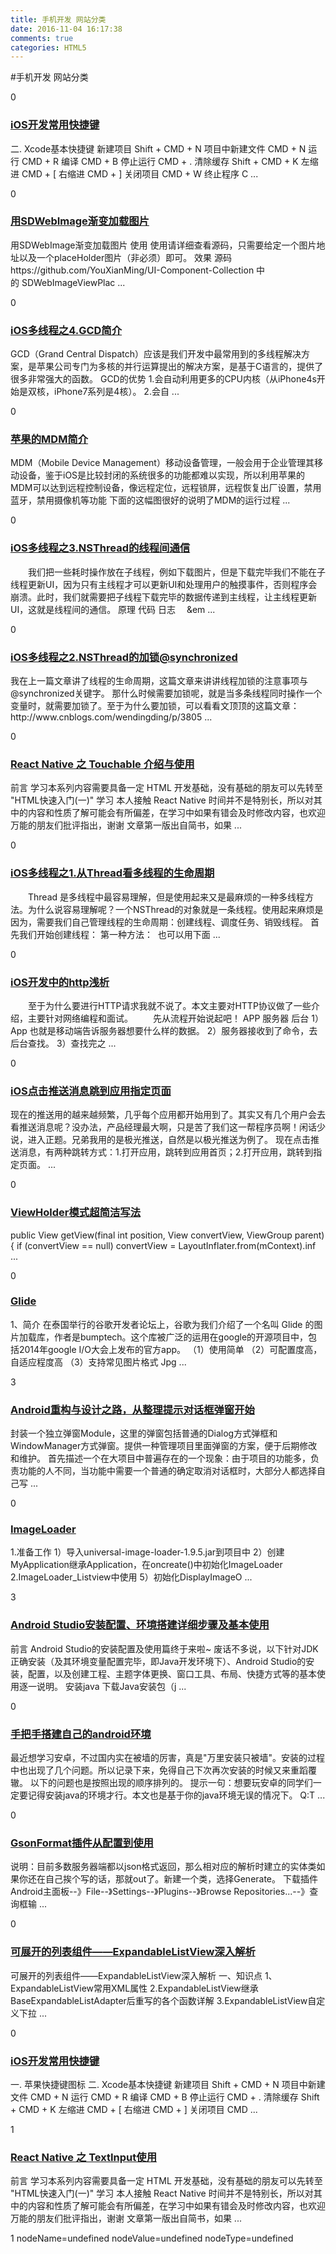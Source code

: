 ```yaml
---
title: 手机开发 网站分类
date: 2016-11-04 16:17:38
comments: true
categories: HTML5
---
```


#手机开发 网站分类
<div class="post_item"> <div class="digg">     <div class="diggit" onclick="DiggPost('KiVen2015',6030228,239085,1)">  <span class="diggnum" id="digg_count_6030228">0</span> </div>   </div>       <div class="post_item_body read-art-unlikely-candidate"> <h3><a class="titlelnk" href="http://www.cnblogs.com/KiVen2015/archive/2016/11/04/6030228.html" target="_blank">iOS开发常用快捷键</a></h3>                    <p class="post_item_summary">     二. Xcode基本快捷键 新建项目 Shift + CMD + N 项目中新建文件 CMD + N 运行 CMD + R 编译 CMD + B 停止运行 CMD + . 清除缓存 Shift + CMD + K 左缩进 CMD + [ 右缩进 CMD + ] 关闭项目 CMD + W 终止程序 C ...     </p>                    </div>  </div><div class="post_item"> <div class="digg">     <div class="diggit" onclick="DiggPost('YouXianMing',6030182,177127,1)">  <span class="diggnum" id="digg_count_6030182">0</span> </div>   </div>       <div class="post_item_body read-art-unlikely-candidate"> <h3><a class="titlelnk" href="http://www.cnblogs.com/YouXianMing/archive/2016/11/04/6030182.html" target="_blank">用SDWebImage渐变加载图片</a></h3>                    <p class="post_item_summary">     用SDWebImage渐变加载图片 使用 使用请详细查看源码，只需要给定一个图片地址以及一个placeHolder图片（非必须）即可。 效果 源码 https://github.com/YouXianMing/UI-Component-Collection 中的&#160;SDWebImageViewPlac ...     </p>                    </div>  </div><div class="post_item"> <div class="digg">     <div class="diggit" onclick="DiggPost('doujiangyoutiao',6030150,311061,1)">  <span class="diggnum" id="digg_count_6030150">0</span> </div>   </div>       <div class="post_item_body read-art-unlikely-candidate"> <h3><a class="titlelnk" href="http://www.cnblogs.com/doujiangyoutiao/archive/2016/11/04/6030150.html" target="_blank">iOS多线程之4.GCD简介</a></h3>                    <p class="post_item_summary">     GCD（Grand Central Dispatch）应该是我们开发中最常用到的多线程解决方案，是苹果公司专门为多核的并行运算提出的解决方案，是基于C语言的，提供了很多非常强大的函数。 GCD的优势 1.会自动利用更多的CPU内核（从iPhone4s开始是双核，iPhone7系列是4核）。 2.会自 ...     </p>                    </div>  </div><div class="post_item"> <div class="digg">     <div class="diggit" onclick="DiggPost('liyy2015',6030032,261340,1)">  <span class="diggnum" id="digg_count_6030032">0</span> </div>   </div>       <div class="post_item_body read-art-unlikely-candidate"> <h3><a class="titlelnk" href="http://www.cnblogs.com/liyy2015/archive/2016/11/04/6030032.html" target="_blank">苹果的MDM简介</a></h3>                    <p class="post_item_summary">     MDM（Mobile Device Management）移动设备管理，一般会用于企业管理其移动设备，鉴于iOS是比较封闭的系统很多的功能都难以实现，所以利用苹果的MDM可以达到远程控制设备，像远程定位，远程锁屏，远程恢复出厂设置，禁用蓝牙，禁用摄像机等功能 下面的这幅图很好的说明了MDM的运行过程 ...     </p>                    </div>  </div><div class="post_item"> <div class="digg">     <div class="diggit" onclick="DiggPost('doujiangyoutiao',6029978,311061,1)">  <span class="diggnum" id="digg_count_6029978">0</span> </div>   </div>       <div class="post_item_body read-art-unlikely-candidate"> <h3><a class="titlelnk" href="http://www.cnblogs.com/doujiangyoutiao/archive/2016/11/04/6029978.html" target="_blank">iOS多线程之3.NSThread的线程间通信</a></h3>                    <p class="post_item_summary">     &emsp;&emsp;我们把一些耗时操作放在子线程，例如下载图片，但是下载完毕我们不能在子线程更新UI，因为只有主线程才可以更新UI和处理用户的触摸事件，否则程序会崩溃。此时，我们就需要把子线程下载完毕的数据传递到主线程，让主线程更新UI，这就是线程间的通信。 原理 代码 日志 &emsp;&em ...     </p>                    </div>  </div><div class="post_item"> <div class="digg">     <div class="diggit" onclick="DiggPost('doujiangyoutiao',6029769,311061,1)">  <span class="diggnum" id="digg_count_6029769">0</span> </div>   </div>       <div class="post_item_body read-art-unlikely-candidate"> <h3><a class="titlelnk" href="http://www.cnblogs.com/doujiangyoutiao/archive/2016/11/04/6029769.html" target="_blank">iOS多线程之2.NSThread的加锁@synchronized</a></h3>                    <p class="post_item_summary">     我在上一篇文章讲了线程的生命周期，这篇文章来讲讲线程加锁的注意事项与@synchronized关键字。 那什么时候需要加锁呢，就是当多条线程同时操作一个变量时，就需要加锁了。至于为什么要加锁，可以看看文顶顶的这篇文章：http://www.cnblogs.com/wendingding/p/3805 ...     </p>                    </div>  </div><div class="post_item"> <div class="digg">     <div class="diggit" onclick="DiggPost('miaomiaoshen',6029651,266598,1)">  <span class="diggnum" id="digg_count_6029651">0</span> </div>   </div>       <div class="post_item_body read-art-unlikely-candidate"> <h3><a class="titlelnk" href="http://www.cnblogs.com/miaomiaoshen/archive/2016/11/04/6029651.html" target="_blank">React Native 之 Touchable 介绍与使用</a></h3>                    <p class="post_item_summary">     前言 学习本系列内容需要具备一定 HTML 开发基础，没有基础的朋友可以先转至 "HTML快速入门(一)" 学习 本人接触 React Native 时间并不是特别长，所以对其中的内容和性质了解可能会有所偏差，在学习中如果有错会及时修改内容，也欢迎万能的朋友们批评指出，谢谢 文章第一版出自简书，如果 ...     </p>                    </div>  </div><div class="post_item"> <div class="digg">     <div class="diggit" onclick="DiggPost('doujiangyoutiao',6029603,311061,1)">  <span class="diggnum" id="digg_count_6029603">0</span> </div>   </div>       <div class="post_item_body read-art-unlikely-candidate"> <h3><a class="titlelnk" href="http://www.cnblogs.com/doujiangyoutiao/archive/2016/11/04/6029603.html" target="_blank">iOS多线程之1.从Thread看多线程的生命周期</a></h3>                    <p class="post_item_summary">     &emsp;&emsp;Thread 是多线程中最容易理解，但是使用起来又是最麻烦的一种多线程方法。为什么说容易理解呢？一个NSThread的对象就是一条线程。使用起来麻烦是因为，需要我们自己管理线程的生命周期：创建线程、调度任务、销毁线程。 首先我们开始创建线程： ​第一种方法： ​ 也可以用下面 ...     </p>                    </div>  </div><div class="post_item"> <div class="digg">     <div class="diggit" onclick="DiggPost('doujiangyoutiao',6029461,311061,1)">  <span class="diggnum" id="digg_count_6029461">0</span> </div>   </div>       <div class="post_item_body read-art-unlikely-candidate"> <h3><a class="titlelnk" href="http://www.cnblogs.com/doujiangyoutiao/archive/2016/11/04/6029461.html" target="_blank">iOS开发中的http浅析</a></h3>                    <p class="post_item_summary">     &emsp;&emsp;至于为什么要进行HTTP请求我就不说了。本文主要对HTTP协议做了一些介绍，主要针对网络编程和面试。 &emsp;&emsp;先从流程开始说起吧！ APP 服务器 后台​ 1）App 也就是移动端告诉服务器想要什么样的数据。 2）服务器接收到了命令，去后台查找。 3）查找完之 ...     </p>                    </div>  </div><div class="post_item"> <div class="digg">     <div class="diggit" onclick="DiggPost('doujiangyoutiao',6029389,311061,1)">  <span class="diggnum" id="digg_count_6029389">0</span> </div>   </div>       <div class="post_item_body read-art-unlikely-candidate"> <h3><a class="titlelnk" href="http://www.cnblogs.com/doujiangyoutiao/archive/2016/11/04/6029389.html" target="_blank">iOS点击推送消息跳到应用指定页面</a></h3>                    <p class="post_item_summary">     现在的推送用的越来越频繁，几乎每个应用都开始用到了。其实又有几个用户会去看推送消息呢？没办法，产品经理最大啊，只是苦了我们这一帮程序员啊！闲话少说，进入正题。兄弟我用的是极光推送，自然是以极光推送为例了。 现在点击推送消息，有两种跳转方式：1.打开应用，跳转到应用首页；2.打开应用，跳转到指定页面。 ...     </p>                    </div>  </div><div class="post_item"> <div class="digg">     <div class="diggit" onclick="DiggPost('kerray',6029128,300646,1)">  <span class="diggnum" id="digg_count_6029128">0</span> </div>   </div>       <div class="post_item_body read-art-unlikely-candidate"> <h3><a class="titlelnk" href="http://www.cnblogs.com/kerray/archive/2016/11/04/6029128.html" target="_blank">ViewHolder模式超简洁写法</a></h3>                    <p class="post_item_summary">     public View getView(final int position, View convertView, ViewGroup parent) { if (convertView == null) convertView = LayoutInflater.from(mContext).inf ...     </p>                    </div>  </div><div class="post_item"> <div class="digg">     <div class="diggit" onclick="DiggPost('ganchuanpu',6028841,311615,1)">  <span class="diggnum" id="digg_count_6028841">0</span> </div>   </div>       <div class="post_item_body read-art-unlikely-candidate"> <h3><a class="titlelnk" href="http://www.cnblogs.com/ganchuanpu/archive/2016/11/04/6028841.html" target="_blank">Glide</a></h3>                    <p class="post_item_summary">     1、简介	在泰国举行的谷歌开发者论坛上，谷歌为我们介绍了一个名叫 Glide 的图片加载库，作者是bumptech。这个库被广泛的运用在google的开源项目中，包括2014年google I/O大会上发布的官方app。	（1）使用简单	（2）可配置度高，自适应程度高	（3）支持常见图片格式 Jpg ...     </p>                    </div>  </div><div class="post_item"> <div class="digg">     <div class="diggit" onclick="DiggPost('popfisher',6028613,249347,1)">  <span class="diggnum" id="digg_count_6028613">3</span> </div>   </div>       <div class="post_item_body read-art-unlikely-candidate"> <h3><a class="titlelnk" href="http://www.cnblogs.com/popfisher/archive/2016/11/03/6028613.html" target="_blank">Android重构与设计之路，从整理提示对话框弹窗开始</a></h3>                    <p class="post_item_summary">     封装一个独立弹窗Module，这里的弹窗包括普通的Dialog方式弹框和WindowManager方式弹窗。提供一种管理项目里面弹窗的方案，便于后期修改和维护。 首先描述一个在大项目中普遍存在的一个现象：由于项目的功能多，负责功能的人不同，当功能中需要一个普通的确定取消对话框时，大部分人都选择自己写 ...     </p>                    </div>  </div><div class="post_item"> <div class="digg">     <div class="diggit" onclick="DiggPost('ganchuanpu',6021469,311615,1)">  <span class="diggnum" id="digg_count_6021469">0</span> </div>   </div>       <div class="post_item_body read-art-unlikely-candidate"> <h3><a class="titlelnk" href="http://www.cnblogs.com/ganchuanpu/archive/2016/11/03/6021469.html" target="_blank">ImageLoader</a></h3>                    <p class="post_item_summary">     1.准备工作 1）导入universal-image-loader-1.9.5.jar到项目中 2）创建MyApplication继承Application，在oncreate()中初始化ImageLoader 2.ImageLoader_Listview中使用 5）初始化DisplayImageO ...     </p>                    </div>  </div><div class="post_item"> <div class="digg">     <div class="diggit" onclick="DiggPost('yanglh6-jyx',6028160,313133,1)">  <span class="diggnum" id="digg_count_6028160">3</span> </div>   </div>       <div class="post_item_body read-art-unlikely-candidate"> <h3><a class="titlelnk" href="http://www.cnblogs.com/yanglh6-jyx/archive/2016/11/03/Android_AS_Configuration.html" target="_blank">Android Studio安装配置、环境搭建详细步骤及基本使用</a></h3>                    <p class="post_item_summary">     前言 Android Studio的安装配置及使用篇终于来啦~ 废话不多说，以下针对JDK正确安装（及其环境变量配置完毕，即Java开发环境下）、Android Studio的安装，配置，以及创建工程、主题字体更换、窗口工具、布局、快捷方式等的基本使用逐一说明。 安装java 下载Java安装包（j ...     </p>                    </div>  </div><div class="post_item"> <div class="digg">     <div class="diggit" onclick="DiggPost('ChengWuyi',6027165,188782,1)">  <span class="diggnum" id="digg_count_6027165">0</span> </div>   </div>       <div class="post_item_body read-art-unlikely-candidate"> <h3><a class="titlelnk" href="http://www.cnblogs.com/ChengWuyi/archive/2016/11/03/6027165.html" target="_blank">手把手搭建自己的android环境</a></h3>                    <p class="post_item_summary">     最近想学习安卓，不过国内实在被墙的厉害，真是&quot;万里安装只被墙&quot;。安装的过程中也出现了几个问题。所以记录下来，免得自己下次再次安装的时候又来重蹈覆辙。 以下的问题也是按照出现的顺序排列的。 提示一句：想要玩安卓的同学们一定要记得安装java的环境才行。本文也是基于你的java环境无误的情况下。 Q:T ...     </p>                    </div>  </div><div class="post_item"> <div class="digg">     <div class="diggit" onclick="DiggPost('LOVEJIEYING',6026983,257739,1)">  <span class="diggnum" id="digg_count_6026983">0</span> </div>   </div>       <div class="post_item_body read-art-unlikely-candidate"> <h3><a class="titlelnk" href="http://www.cnblogs.com/LOVEJIEYING/archive/2016/11/03/6026983.html" target="_blank">GsonFormat插件从配置到使用</a></h3>                    <p class="post_item_summary">     说明：目前多数服务器端都以json格式返回，那么相对应的解析时建立的实体类如果你还在自己挨个写的话，那就out了。新建一个类，选择Generate。 下载插件 Android主面板--》File--》Settings--》Plugins--》Browse Repositories...--》查询框输 ...     </p>                    </div>  </div><div class="post_item"> <div class="digg">     <div class="diggit" onclick="DiggPost('ityizhainan',6026650,307464,1)">  <span class="diggnum" id="digg_count_6026650">0</span> </div>   </div>       <div class="post_item_body read-art-unlikely-candidate"> <h3><a class="titlelnk" href="http://www.cnblogs.com/ityizhainan/archive/2016/11/03/6026650.html" target="_blank">可展开的列表组件——ExpandableListView深入解析</a></h3>                    <p class="post_item_summary">     可展开的列表组件——ExpandableListView深入解析 一、知识点&#160;1、ExpandableListView常用XML属性&#160;2.ExpandableListView继承BaseExpandableListAdapter后重写的各个函数详解&#160;3.ExpandableListView自定义下拉 ...     </p>                    </div>  </div><div class="post_item"> <div class="digg">     <div class="diggit" onclick="DiggPost('tylerzhang',6026420,309429,1)">  <span class="diggnum" id="digg_count_6026420">0</span> </div>   </div>       <div class="post_item_body read-art-unlikely-candidate"> <h3><a class="titlelnk" href="http://www.cnblogs.com/tylerzhang/archive/2016/11/03/6026420.html" target="_blank">iOS开发常用快捷键</a></h3>                    <p class="post_item_summary">     一. 苹果快捷键图标 二. Xcode基本快捷键 新建项目 Shift + CMD + N 项目中新建文件 CMD + N 运行 CMD + R 编译 CMD + B 停止运行 CMD + . 清除缓存 Shift + CMD + K 左缩进 CMD + [ 右缩进 CMD + ] 关闭项目 CMD ...     </p>                    </div>  </div><div class="post_item"> <div class="digg">     <div class="diggit" onclick="DiggPost('miaomiaoshen',6025726,266598,1)">  <span class="diggnum" id="digg_count_6025726">1</span> </div>   </div>       <div class="post_item_body read-art-unlikely-candidate"> <h3><a class="titlelnk" href="http://www.cnblogs.com/miaomiaoshen/archive/2016/11/03/6025726.html" target="_blank">React Native 之 TextInput使用</a></h3>                    <p class="post_item_summary">     前言 学习本系列内容需要具备一定 HTML 开发基础，没有基础的朋友可以先转至 "HTML快速入门(一)" 学习 本人接触 React Native 时间并不是特别长，所以对其中的内容和性质了解可能会有所偏差，在学习中如果有错会及时修改内容，也欢迎万能的朋友们批评指出，谢谢 文章第一版出自简书，如果 ...     </p>                    </div>  </div>1 nodeName=undefined nodeValue=undefined nodeType=undefined
